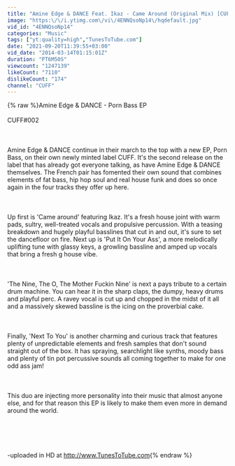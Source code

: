 ```yaml
---
title: "Amine Edge & DANCE Feat. Ikaz - Came Around (Original Mix) [CUFF] OFFICIAL"
image: "https:\/\/i.ytimg.com\/vi\/4ENNQsoNp14\/hqdefault.jpg"
vid_id: "4ENNQsoNp14"
categories: "Music"
tags: ["yt:quality=high","TunesToTube.com"]
date: "2021-09-20T11:39:55+03:00"
vid_date: "2014-03-14T01:15:01Z"
duration: "PT6M50S"
viewcount: "1247139"
likeCount: "7110"
dislikeCount: "174"
channel: "CUFF"
---
```

{% raw %}Amine Edge &amp; DANCE - Porn Bass EP<br /><br />CUFF#002<br /><br /><br /><br />Amine Edge &amp; DANCE continue in their march to the top with a new EP, Porn Bass, on their own newly minted label CUFF. It's the second release on the label that has already got everyone talking, as have Amine Edge &amp; DANCE themselves. The French pair has fomented their own sound that combines elements of fat bass, hip hop soul and real house funk and does so once again in the four tracks they offer up here.<br /><br /><br /><br />Up first is 'Came around' featuring Ikaz. It's a fresh house joint with warm pads, sultry, well-treated vocals and propulsive percussion. With a teasing breakdown and hugely playful basslines that cut in and out, it's sure to set the dancefloor on fire.  Next up is 'Put It On Your Ass', a more melodically uplifting tune with glassy keys, a growling bassline and amped up vocals that bring a fresh g house vibe. <br /><br /><br /><br />'The Nine, The O, The Mother Fuckin Nine' is next a pays tribute to a certain drum machine. You can hear it in the sharp claps, the dumpy, heavy drums and playful perc. A ravey vocal is cut up and chopped in the midst of it all and a massively skewed bassline is the icing on the proverbial cake. <br /><br /><br /><br />Finally, 'Next To You' is another charming and curious track that features plenty of unpredictable elements and fresh samples that don't sound straight out of the box. It has spraying, searchlight like synths, moody bass and plenty of tin pot percussive sounds all coming together to make for one odd ass jam!<br /><br /><br /><br />This duo are injecting more personality into their music that almost anyone else, and for that reason this EP is likely to make them even more in demand around the world. <br /><br /><br /><br /><br /><br />-uploaded in HD at <a rel="nofollow" target="blank" href="http://www.TunesToTube.com">http://www.TunesToTube.com</a>{% endraw %}

